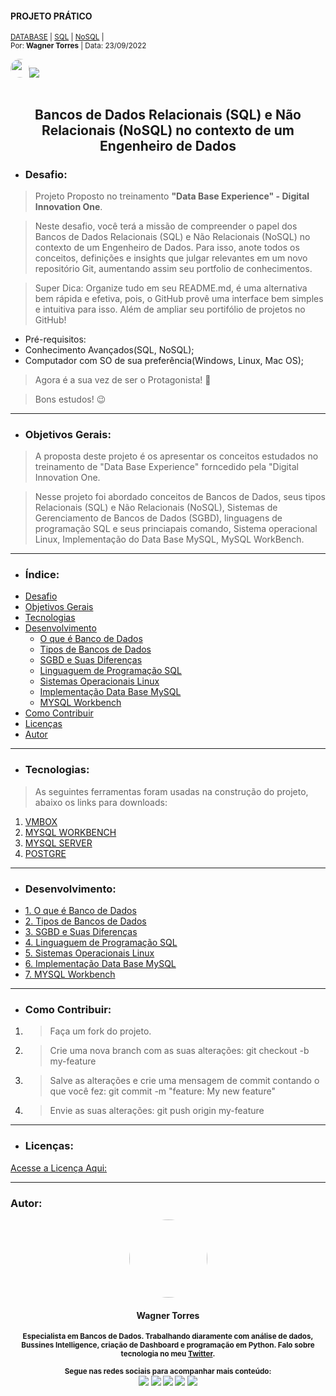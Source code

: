 #### PROJETO PRÁTICO<!--Obrigatorio-->

<SUB>[DATABASE](#) | [SQL](#) | [NoSQL](#) |<br /></SUB>
<sub>Por:<strong> Wagner Torres</strong> | Data: 23/09/2022</sub>

<img style="border-radius: 65px;" alt="" width="30" height="30" class="avatar avatar-user width-full border color-bg-default" src="https://avatars.githubusercontent.com/u/44095306?v=4">[<img src = "https://img.shields.io/badge/GitHub-100000?style=for-the-badge&logo=github&logoColor=white">](https://github.com/wstorres)
<br /><br />



<h2 align="center">Bancos de Dados Relacionais (SQL) e Não Relacionais 
(NoSQL) no contexto de um Engenheiro de Dados</h2>
<!--(Obrigatorio)-->


- ### Desafio: 
>Projeto Proposto no treinamento **"Data Base Experience" - Digital Innovation One**.

>Neste desafio, você terá a missão de compreender o papel dos Bancos de Dados Relacionais (SQL) e Não Relacionais (NoSQL) no contexto de um Engenheiro de Dados. Para isso, anote todos os conceitos, definições e insights que julgar relevantes em um novo repositório Git, aumentando assim seu portfolio de conhecimentos.

>Super Dica: Organize tudo em seu README.md, é uma alternativa bem rápida e efetiva, pois, o GitHub provê uma interface bem simples e intuitiva para isso. Além de ampliar seu portifólio de projetos no GitHub!

- Pré-requisitos:
- Conhecimento Avançados(SQL, NoSQL);
- Computador com SO de sua preferência(Windows, Linux, Mac OS);

>Agora é a sua vez de ser o Protagonista! 🤩

>Bons estudos! 😉

_______________________________

- ### Objetivos Gerais: <!--Obrigatorio-->
 
>A proposta deste projeto é os apresentar os conceitos estudados no treinamento de "Data Base Experience" forncedido pela "Digital Innovation One.

>Nesse projeto foi abordado conceitos de Bancos de Dados, seus tipos Relacionais (SQL) e Não Relacionais (NoSQL), Sistemas de Gerenciamento de Bancos de Dados (SGBD), linguagens de programação SQL e seus  princiapais comando, Sistema  operacional Linux, Implementação do Data Base MySQL, MySQL WorkBench.


_________________________________________
- ### Índice: <!--OBRIGATORIO PARA PROJETOS--> 
<!--ts-->
* [Desafio](#)
* [Objetivos Gerais](#)
* [Tecnologias](#)
* [Desenvolvimento](#)
  * [O que é Banco de Dados](./1-oque-e-bd.md)
  * [Tipos de Bancos de Dados](./2tipos-bd.md)
  * [SGBD e Suas Diferenças](./3-sgbd.md)
  * [Linguaguem de Programação SQL](./4-ling-sql.md)
  * [Sistemas Operacionais Linux](./5-inst-linux.md)
  * [Implementação Data Base MySQL](./6-criar-bd-mysql.md)
  * [MYSQL Workbench](./7-instal-workbench.md)
* [Como Contribuir](#)
* [Licenças](#)
* [Autor](#)
<!--te-->


_________________________________________________

- ### Tecnologias:<!--Obrigatorio para Projetos-->
> As seguintes ferramentas foram usadas na construção do projeto, abaixo os links para downloads:

1. [VMBOX](https://www.virtualbox.org/)
2. [MYSQL WORKBENCH](https://dev.mysql.com/downloads/workbench/)
3. [MYSQL SERVER](https://dev.mysql.com/downloads/mysql/)
4. [POSTGRE](https://www.postgresql.org/download/)

_____________________________________________________________


- ### Desenvolvimento:
<!--Desenvolvimento do projeto-->
  - [1. O que é Banco de Dados](./1-oque-e-bd.md)
  - [2. Tipos de Bancos de Dados](./2tipos-bd.md)
  - [3. SGBD e Suas Diferenças](./3-sgbd.md)
  - [4. Linguaguem de Programação SQL](./4-ling-sql.md)
  - [5. Sistemas Operacionais Linux](./5-inst-linux.md)
  - [6. Implementação Data Base MySQL](./6-criar-bd-mysql.md)
  - [7. MYSQL Workbench](./7-instal-workbench.md)


_______________________________________


- ### Como Contribuir:

1.  > Faça um fork do projeto.
2.  > Crie uma nova branch com as suas alterações: git checkout -b my-feature
3.  > Salve as alterações e crie uma mensagem de commit contando o que você fez: git commit -m "feature: My new feature"
4.  > Envie as suas alterações: git push origin my-feature

___________________________________________

- ### Licenças:

[Acesse a Licença Aqui:](./license.md)
<!--
________________________________________________


- ### Referências  

1. >The Logo?[wagner-logo](#) for [wagner](#).
-->
_________________________________________

### Autor: 

<center>
<img style="border-radius: 65px;" alt="" width="125" height="125" class="avatar avatar-user width-full border color-bg-default" src="https://avatars.githubusercontent.com/u/44095306?v=4">

#### **Wagner Torres**

<sub><strong>Especialista em Bancos de Dados. Trabalhando diaramente com análise de dados, Bussines Intelligence, criação de Dashboard e programação em Python. Falo sobre tecnologia no meu [Twitter](https://twitter.com/wagner.siltor).</strong></sub>


<sub> <strong>Segue nas redes sociais para acompanhar mais conteúdo: </strong> <br>
[<img src = "https://img.shields.io/badge/GitHub-100000?style=for-the-badge&logo=github&logoColor=white">](https://github.com/wstorres)
[<img src = "https://img.shields.io/badge/Facebook-1877F2?style=for-the-badge&logo=facebook&logoColor=white">](https://www.facebook.com/wagner.torres.sp/)
[<img src="https://img.shields.io/badge/linkedin-%230077B5.svg?&style=for-the-badge&logo=linkedin&logoColor=white" />](https://www.linkedin.com/in/wagnersiltor/)
[<img src = "https://img.shields.io/badge/Twitter-1DA1F2?style=for-the-badge&logo=twitter&logoColor=white">](https://twitter.com/wagner.siltor)
[<img src = "https://img.shields.io/badge/instagram-%23E4405F.svg?&style=for-the-badge&logo=instagram&logoColor=white">](https://www.instagram.com/wagner.torres.sp/)
</sub>
</certer>